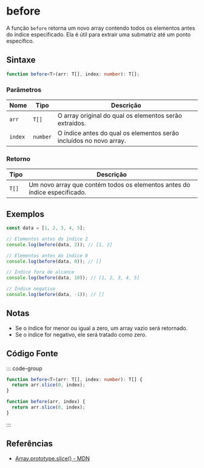 # before

A função `before` retorna um novo array contendo todos os elementos antes do índice especificado. Ela é útil para extrair uma submatriz até um ponto específico.

## Sintaxe

```typescript
function before<T>(arr: T[], index: number): T[];
```

### Parâmetros

| Nome   | Tipo         | Descrição                                                        |
|--------|--------------|-------------------------------------------------------------------|
| `arr`  | `T[]`        | O array original do qual os elementos serão extraídos.            |
| `index`| `number`     | O índice antes do qual os elementos serão incluídos no novo array. |

### Retorno

| Tipo    | Descrição                                                                 |
|---------|--------------------------------------------------------------------------|
| `T[]`   | Um novo array que contém todos os elementos antes do índice especificado. |

## Exemplos

```typescript
const data = [1, 2, 3, 4, 5];

// Elementos antes do índice 2
console.log(before(data, 2)); // [1, 2]

// Elementos antes do índice 0
console.log(before(data, 0)); // []

// Índice fora de alcance
console.log(before(data, 10)); // [1, 2, 3, 4, 5]

// Índice negativo
console.log(before(data, -1)); // []
```

## Notas

- Se o índice for menor ou igual a zero, um array vazio será retornado.
- Se o índice for negativo, ele será tratado como zero.

## Código Fonte

::: code-group
```typescript
function before<T>(arr: T[], index: number): T[] {
  return arr.slice(0, index);
}
```

```javascript
function before(arr, index) {
  return arr.slice(0, index);
}
```
:::

## Referências

- [Array.prototype.slice() - MDN](https://developer.mozilla.org/en-US/docs/Web/JavaScript/Reference/Global_Objects/Array/slice)